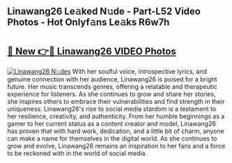 ## Linawang26 Le𝚊ked N𝚞de - Part-L52 Video Photos - Hot Onlyf𝚊ns Le𝚊ks R6w7h

# <h2><a href="http://ab14376.deff.icu/?id=Linawang26">🔗 New 👉🔴 Linawang26 VIDEO Photos</a></h2>

[![Linawang26 N𝚞des](https://i.imgur.com/rIISA9y.gif)](http://ab14376.deff.icu/?id=Linawang26)
With her soulful voice, introspective lyrics, and genuine connection with her audience, Linawang26 is poised for a bright future. Her music transcends genres, offering a relatable and therapeutic experience for listeners. As she continues to grow and share her stories, she inspires others to embrace their vulnerabilities and find strength in their uniqueness. Linawang26's rise to social media stardom is a testament to her resilience, creativity, and authenticity. From her humble beginnings as a gamer to her current status as a content creator and model, Linawang26 has proven that with hard work, dedication, and a little bit of charm, anyone can make a name for themselves in the digital world. As she continues to grow and evolve, Linawang26 remains an inspiration to her fans and a force to be reckoned with in the world of social media.
